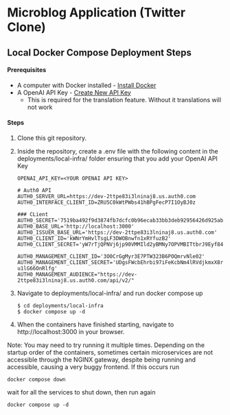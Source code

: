 # Microblog Application (Twitter Clone)

## Local Docker Compose Deployment Steps

#### Prerequisites

-   A computer with Docker installed - [Install Docker](https://docs.docker.com/get-docker/)
-   A OpenAI API Key - [Create New API Key](https://beta.openai.com/account/api-keys)
    -   This is required for the translation feature. Without it translations will not work

#### Steps

1.  Clone this git repository.
2.  Inside the repository, create a .env file with the following content in the deployments/local-infra/ folder
    ensuring that you add your OpenAI API Key

    ```
    OPENAI_API_KEY=<YOUR OPENAI API KEY>

    # Auth0 API
    AUTH0_SERVER_URL=https://dev-2ttpe83i3lninaj8.us.auth0.com
    AUTH0_INTERFACE_CLIENT_ID=ZRU5C0kWtPWbs41hBPgFecP7I1OyBJ0z

    ### CLient
    AUTH0_SECRET='7519ba492f9d3874fb7dcfc0b96ecab33bb3deb92956426d925abaf52b63b264'
    AUTH0_BASE_URL='http://localhost:3000'
    AUTH0_ISSUER_BASE_URL='https://dev-2ttpe83i3lninaj8.us.auth0.com'
    AUTH0_CLIENT_ID='kWNrYmHvlTsgLF3DWOBnwfn1xRYfuzB2'
    AUTH0_CLIENT_SECRET='yW7rTjQPNVj6jp90VMMIld2yBMNy7OPVMBITtbrJ9Eyf840ksUoFOBgHMNxiMYgp'

    AUTH0_MANAGEMENT_CLIENT_ID='3O0CrGgMyr3E7PTW323B6POQmrvNle02'
    AUTH0_MANAGEMENT_CLIENT_SECRET='UDgsFWcbEhrbi97iFeKcbNm4lRVdjkmxX8rD2vIFwvRQ0ObKQS8-u1lG66OnRlfg'
    AUTH0_MANAGEMENT_AUDIENCE="https://dev-2ttpe83i3lninaj8.us.auth0.com/api/v2/"
    ```

3.  Navigate to deployments/local-infra/ and run docker compose up

    ```
    $ cd deployments/local-infra
    $ docker compose up -d
    ```

4.  When the containers have finished starting, navigate to http://localhost:3000 in your browser.

Note: You may need to try running it multiple times. Depending on the startup order of the containers, sometimes certain microservices are not accessible through the NGINX gateway, despite being running and accessible, causing a very buggy frontend. If this occurs run

```
docker compose down
```

wait for all the services to shut down, then run again

```
docker compose up -d
```
